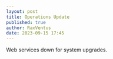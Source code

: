 ```yaml
---
layout: post
title: Operations Update
published: true
author: RaxVentus
date: 2023-09-15 17:45
---
```


Web services down for system upgrades.

